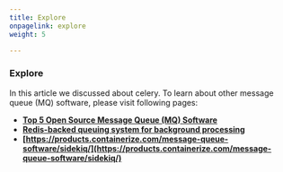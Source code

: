 ```yaml
---
title: Explore
onpagelink: explore
weight: 5

---
```


### **Explore**

In this article we discussed about celery. To learn about other message queue (MQ) software, please visit following pages:

*   **[Top 5 Open Source Message Queue (MQ) Software](https://blog.containerize.com/2021/07/09/top-5-open-source-message-queue-software-in-2021/)**
*   **[Redis-backed queuing system for background processing](https://products.containerize.com/message-queue-software/resque/)**
*   **[https://products.containerize.com/message-queue-software/sidekiq/](https://products.containerize.com/message-queue-software/sidekiq/)**

